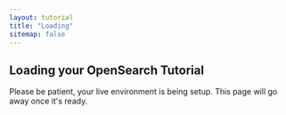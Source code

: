 ```yaml
---
layout: tutorial
title: "Loading"
sitemap: false
---
```


## Loading your OpenSearch Tutorial

Please be patient, your live environment is being setup. This page will go away once it's ready.

<script>
    window.setInterval(function refresh() {
        window.location.reload();
    }, 2000); 	
</script>